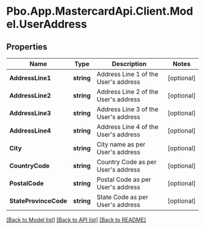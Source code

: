 # Pbo.App.MastercardApi.Client.Model.UserAddress
## Properties

Name | Type | Description | Notes
------------ | ------------- | ------------- | -------------
**AddressLine1** | **string** | Address Line 1 of the User&#39;s address | [optional] 
**AddressLine2** | **string** | Address Line 2 of the User&#39;s address | [optional] 
**AddressLine3** | **string** | Address Line 3 of the User&#39;s address | [optional] 
**AddressLine4** | **string** | Address Line 4 of the User&#39;s address | [optional] 
**City** | **string** | City name as per User&#39;s address | [optional] 
**CountryCode** | **string** | Country Code as per User&#39;s address | [optional] 
**PostalCode** | **string** | Postal Code as per User&#39;s address | [optional] 
**StateProvinceCode** | **string** | State Code as per User&#39;s address | [optional] 

[[Back to Model list]](../README.md#documentation-for-models) [[Back to API list]](../README.md#documentation-for-api-endpoints) [[Back to README]](../README.md)

